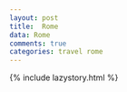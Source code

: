 ```yaml
---
layout: post
title:  Rome
data: Rome
comments: true
categories: travel rome
---
```

{% include lazystory.html %}
